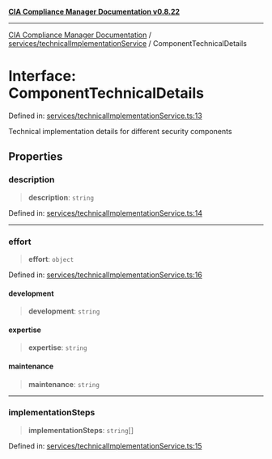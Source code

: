 [**CIA Compliance Manager Documentation v0.8.22**](../../../README.md)

***

[CIA Compliance Manager Documentation](../../../modules.md) / [services/technicalImplementationService](../README.md) / ComponentTechnicalDetails

# Interface: ComponentTechnicalDetails

Defined in: [services/technicalImplementationService.ts:13](https://github.com/Hack23/cia-compliance-manager/blob/5eebba14bef5523072dd8c486c1cd0c7c18766fc/src/services/technicalImplementationService.ts#L13)

Technical implementation details for different security components

## Properties

### description

> **description**: `string`

Defined in: [services/technicalImplementationService.ts:14](https://github.com/Hack23/cia-compliance-manager/blob/5eebba14bef5523072dd8c486c1cd0c7c18766fc/src/services/technicalImplementationService.ts#L14)

***

### effort

> **effort**: `object`

Defined in: [services/technicalImplementationService.ts:16](https://github.com/Hack23/cia-compliance-manager/blob/5eebba14bef5523072dd8c486c1cd0c7c18766fc/src/services/technicalImplementationService.ts#L16)

#### development

> **development**: `string`

#### expertise

> **expertise**: `string`

#### maintenance

> **maintenance**: `string`

***

### implementationSteps

> **implementationSteps**: `string`[]

Defined in: [services/technicalImplementationService.ts:15](https://github.com/Hack23/cia-compliance-manager/blob/5eebba14bef5523072dd8c486c1cd0c7c18766fc/src/services/technicalImplementationService.ts#L15)

